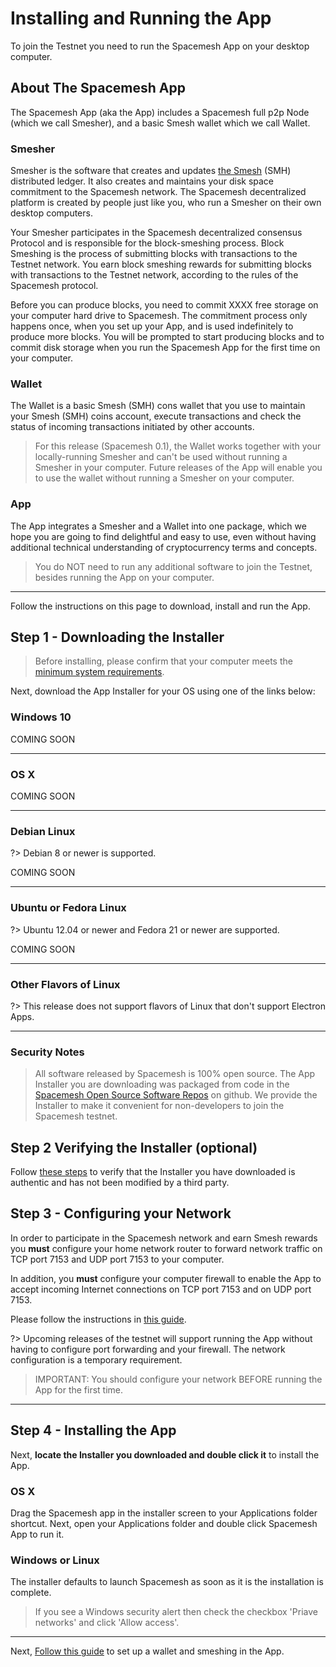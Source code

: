 # Installing and Running the App

To join the Testnet you need to run the Spacemesh App on your desktop computer.

## About The Spacemesh App

The Spacemesh App (aka the App) includes a Spacemesh full p2p Node (which we call Smesher), and a basic Smesh wallet which we call Wallet.

### Smesher
Smesher is the software that creates and updates [the Smesh](../coins.md) (SMH) distributed ledger. It also creates and maintains your disk space commitment to the Spacemesh network. The Spacemesh decentralized platform is created by people just like you, who run a Smesher on their own desktop computers.

Your Smesher participates in the Spacemesh decentralized consensus Protocol and is responsible for the block-smeshing process. Block Smeshing is the process of submitting blocks with transactions to the Testnet network. You earn block smeshing rewards for submitting blocks with transactions to the Testnet network, according to the rules of the Spacemesh protocol.

Before you can produce blocks, you need to commit XXXX free storage on your computer hard drive to Spacemesh. The commitment process only happens once, when you set up your App, and is used indefinitely to produce more blocks. You will be prompted to start producing blocks and to commit disk storage when you run the Spacemesh App for the first time on your computer.

### Wallet
The Wallet is a basic Smesh (SMH) cons wallet that you use to maintain your Smesh (SMH) coins account, execute transactions and check the status of incoming transactions initiated by other accounts.

> For this release (Spacemesh 0.1), the Wallet works together with your locally-running Smesher and can't be used without running a Smesher in your computer. Future releases of the App will enable you to use the wallet without running a Smesher on your computer.

### App
The App integrates a Smesher and a Wallet into one package, which we hope you are going to find delightful and easy to use, even without having additional technical understanding of cryptocurrency terms and concepts.

> You do NOT need to run any additional software to join the Testnet, besides running the App on your computer.

---

Follow the instructions on this page to download, install and run the App.

## Step 1 - Downloading the Installer

> Before installing, please confirm that your computer meets the [minimum system requirements](requirements.md).

Next, download the App Installer for your OS using one of the links below:

### Windows 10

COMING SOON

---

### OS X

COMING SOON

---

### Debian Linux

?> Debian 8 or newer is supported.

COMING SOON

---

### Ubuntu or Fedora Linux

?> Ubuntu 12.04 or newer and Fedora 21 or newer are supported.

COMING SOON

---

### Other Flavors of Linux

?> This release does not support flavors of Linux that don't support Electron Apps.

---

### Security Notes

> All software released by Spacemesh is 100% open source. The App Installer you are downloading was packaged from code in the [Spacemesh Open Source Software Repos](https://github.com/spacemeshos) on github. We provide the Installer to make it convenient for non-developers to join the Spacemesh testnet.


## Step 2 Verifying the Installer (optional)

Follow [these steps](auth.md) to verify that the Installer you have downloaded is authentic and has not been modified by a third party.

## Step 3 - Configuring your Network

In order to participate in the Spacemesh network and earn Smesh rewards you **must** configure your home network router to forward network traffic on TCP port 7153 and UDP port 7153 to your computer.

In addition, you **must** configure your computer firewall to enable the App to accept incoming Internet connections on TCP port 7153 and on UDP port 7153.

Please follow the instructions in [this guide](netconfig.md).

?> Upcoming releases of the testnet will support running the App without having to configure port forwarding and your firewall. The network configuration is a temporary requirement.

> IMPORTANT: You should configure your network BEFORE running the App for the first time.

---
## Step 4 - Installing the App

Next, **locate the Installer you downloaded and double click it** to install the App.

### OS X
Drag the Spacemesh app in the installer screen to your Applications folder shortcut. Next, open your Applications folder and double click Spacemesh App to run it.

### Windows or Linux
The installer defaults to launch Spacemesh as soon as it is the installation is complete.

> If you see a Windows security alert then check the checkbox 'Priave networks' and click 'Allow access'.


---

Next, [Follow this guide](guide/setup.md) to set up a wallet and smeshing in the App.
